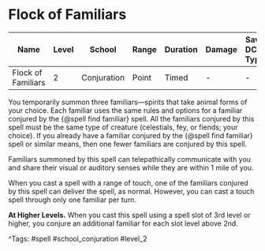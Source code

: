 # Flock of Familiars

| Name | Level | School | Range | Duration | Damage | Save DC & Type |
|------|-------|--------|-------|----------|--------|----------------|
| Flock of Familiars | 2 | Conjuration | Point | Timed | - | - |

You temporarily summon three familiars—spirits that take animal forms of your choice. Each familiar uses the same rules and options for a familiar conjured by the {@spell find familiar} spell. All the familiars conjured by this spell must be the same type of creature (celestials, fey, or fiends; your choice). If you already have a familiar conjured by the {@spell find familiar} spell or similar means, then one fewer familiars are conjured by this spell.

Familiars summoned by this spell can telepathically communicate with you and share their visual or auditory senses while they are within 1 mile of you.

When you cast a spell with a range of touch, one of the familiars conjured by this spell can deliver the spell, as normal. However, you can cast a touch spell through only one familiar per turn.

**At Higher Levels.** When you cast this spell using a spell slot of 3rd level or higher, you conjure an additional familiar for each slot level above 2nd.

^Tags: #spell #school_conjuration #level_2